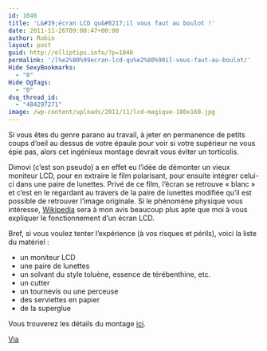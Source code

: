 ```yaml
---
id: 1046
title: 'L&#39;écran LCD qu&#8217;il vous faut au boulot !'
date: 2011-11-26T09:00:47+00:00
author: Robin
layout: post
guid: http://elliptips.info/?p=1046
permalink: '/l%e2%80%99ecran-lcd-qu%e2%80%99il-vous-faut-au-boulot/'
Hide SexyBookmarks:
  - "0"
Hide OgTags:
  - "0"
dsq_thread_id:
  - "484297271"
image: /wp-content/uploads/2011/11/lcd-magique-180x160.jpg
---
```

Si vous êtes du genre parano au travail, à jeter en permanence de petits coups d’oeil au dessus de votre épaule pour voir si votre supérieur ne vous épie pas, alors cet ingénieux montage devrait vous éviter un torticolis.

Dimovi (c’est son pseudo) a en effet eu l’idée de démonter un vieux moniteur LCD, pour en extraire le film polarisant, pour ensuite intégrer celui-ci dans une paire de lunettes. Privé de ce film, l’écran se retrouve « blanc » et c’est en le regardant au travers de la paire de lunettes modifiée qu’il est possible de retrouver l’image originale. Si le phénomène physique vous intéresse, [Wikipedia](http://fr.wikipedia.org/wiki/Écran_à_cristaux_liquides "Wikipedia : écrans LCD") sera à mon avis beaucoup plus apte que moi à vous expliquer le fonctionnement d’un écran LCD.

Bref, si vous voulez tenter l’expérience (à vos risques et périls), voici la liste du matériel :

  * un moniteur LCD
  * une paire de lunettes
  * un solvant du style toluène, essence de térébenthine, etc.
  * un cutter
  * un tournevis ou une perceuse
  * des serviettes en papier
  * de la superglue

Vous trouverez les détails du montage [ici](http://www.instructables.com/id/Privacy-monitor-made-from-an-old-LCD-Monitor/ "Site instructables").



[Via](http://hackaday.com/2011/11/25/making-a-privacy-monitor-from-an-old-lcd/ "Hackaday")

&nbsp;